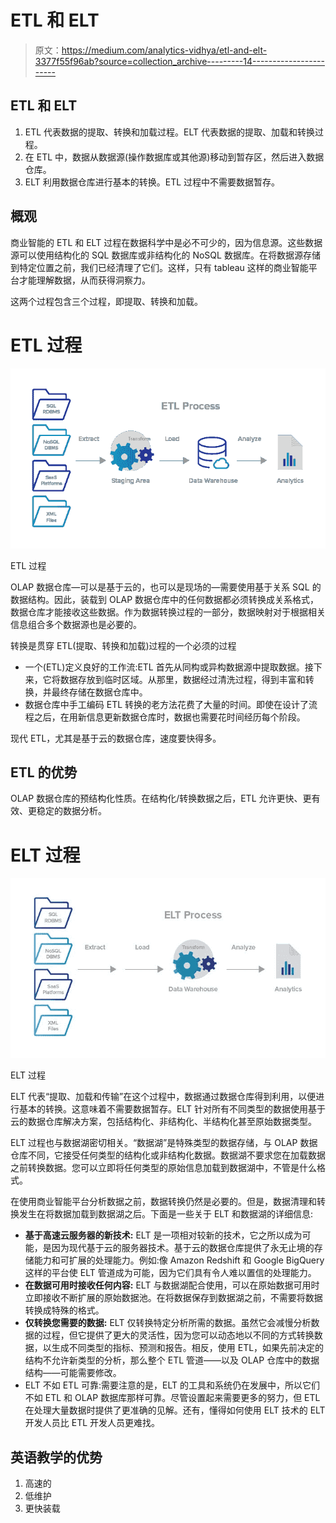 # ETL 和 ELT

> 原文：<https://medium.com/analytics-vidhya/etl-and-elt-3377f55f96ab?source=collection_archive---------14----------------------->

## ETL 和 ELT

1.  ETL 代表数据的提取、转换和加载过程。ELT 代表数据的提取、加载和转换过程。
2.  在 ETL 中，数据从数据源(操作数据库或其他源)移动到暂存区，然后进入数据仓库。
3.  ELT 利用数据仓库进行基本的转换。ETL 过程中不需要数据暂存。

## 概观

商业智能的 ETL 和 ELT 过程在数据科学中是必不可少的，因为信息源。这些数据源可以使用结构化的 SQL 数据库或非结构化的 NoSQL 数据库。在将数据源存储到特定位置之前，我们已经清理了它们。这样，只有 tableau 这样的商业智能平台才能理解数据，从而获得洞察力。

这两个过程包含三个过程，即提取、转换和加载。

# ETL 过程

![](img/ffcbe8e50a33baa9a46898fb57c43983.png)

ETL 过程

OLAP 数据仓库—可以是基于云的，也可以是现场的—需要使用基于关系 SQL 的数据结构。因此，装载到 OLAP 数据仓库中的任何数据都必须转换成关系格式，数据仓库才能接收这些数据。作为数据转换过程的一部分，数据映射对于根据相关信息组合多个数据源也是必要的。

转换是贯穿 ETL(提取、转换和加载)过程的一个必须的过程

*   一个(ETL)定义良好的工作流:ETL 首先从同构或异构数据源中提取数据。接下来，它将数据存放到临时区域。从那里，数据经过清洗过程，得到丰富和转换，并最终存储在数据仓库中。
*   数据仓库中手工编码 ETL 转换的老方法花费了大量的时间。即使在设计了流程之后，在用新信息更新数据仓库时，数据也需要花时间经历每个阶段。

现代 ETL，尤其是基于云的数据仓库，速度要快得多。

## ETL 的优势

OLAP 数据仓库的预结构化性质。在结构化/转换数据之后，ETL 允许更快、更有效、更稳定的数据分析。

# ELT 过程

![](img/9e71c4ef556d794c1934dca9f9c7f7fc.png)

ELT 过程

ELT 代表“提取、加载和传输”在这个过程中，数据通过数据仓库得到利用，以便进行基本的转换。这意味着不需要数据暂存。ELT 针对所有不同类型的数据使用基于云的数据仓库解决方案，包括结构化、非结构化、半结构化甚至原始数据类型。

ELT 过程也与数据湖密切相关。“数据湖”是特殊类型的数据存储，与 OLAP 数据仓库不同，它接受任何类型的结构化或非结构化数据。数据湖不要求您在加载数据之前转换数据。您可以立即将任何类型的原始信息加载到数据湖中，不管是什么格式。

在使用商业智能平台分析数据之前，数据转换仍然是必要的。但是，数据清理和转换发生在将数据加载到数据湖之后。下面是一些关于 ELT 和数据湖的详细信息:

*   **基于高速云服务器的新技术:** ELT 是一项相对较新的技术，它之所以成为可能，是因为现代基于云的服务器技术。基于云的数据仓库提供了永无止境的存储能力和可扩展的处理能力。例如:像 Amazon Redshift 和 Google BigQuery 这样的平台使 ELT 管道成为可能，因为它们具有令人难以置信的处理能力。
*   **在数据可用时接收任何内容:** ELT 与数据湖配合使用，可以在原始数据可用时立即接收不断扩展的原始数据池。在将数据保存到数据湖之前，不需要将数据转换成特殊的格式。
*   **仅转换您需要的数据:** ELT 仅转换特定分析所需的数据。虽然它会减慢分析数据的过程，但它提供了更大的灵活性，因为您可以动态地以不同的方式转换数据，以生成不同类型的指标、预测和报告。相反，使用 ETL，如果先前决定的结构不允许新类型的分析，那么整个 ETL 管道——以及 OLAP 仓库中的数据结构——可能需要修改。
*   ELT 不如 ETL 可靠:需要注意的是，ELT 的工具和系统仍在发展中，所以它们不如 ETL 和 OLAP 数据库那样可靠。尽管设置起来需要更多的努力，但 ETL 在处理大量数据时提供了更准确的见解。还有，懂得如何使用 ELT 技术的 ELT 开发人员比 ETL 开发人员更难找。

## 英语教学的优势

1.  高速的
2.  低维护
3.  更快装载